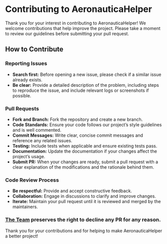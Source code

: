 # Contributing to AeronauticaHelper

Thank you for your interest in contributing to AeronauticaHelper! We welcome contributions that help improve the project. Please take a moment to review our guidelines before submitting your pull request.

## How to Contribute

### Reporting Issues
- **Search first:** Before opening a new issue, please check if a similar issue already exists.
- **Be clear:** Provide a detailed description of the problem, including steps to reproduce the issue, and include relevant logs or screenshots if possible.

### Pull Requests
- **Fork and Branch:** Fork the repository and create a new branch.
- **Code Standards:** Ensure your code follows our project’s style guidelines and is well commented.
- **Commit Messages:** Write clear, concise commit messages and reference any related issues.
- **Testing:** Include tests when applicable and ensure existing tests pass.
- **Documentation:** Update the documentation if your changes affect the project’s usage.
- **Submit PR:** When your changes are ready, submit a pull request with a clear explanation of the modifications and the rationale behind them.

### Code Review Process
- **Be respectful:** Provide and accept constructive feedback.
- **Collaboration:** Engage in discussions to clarify and improve changes.
- **Iterate:** Maintain your pull request until it is reviewed and merged by the maintainers.

### [The Team](https://github.com/SSkipr/AeronauticaHelper/graphs/contributors) preserves the right to decline any PR for any reason.

Thank you for your contributions and for helping to make AeronauticaHelper a better project!

